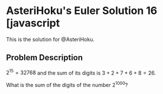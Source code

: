 
# AsteriHoku's Euler Solution 16 [javascript
This is the solution for @AsteriHoku. 

## Problem Description
$2^{15} = 32768$ and the sum of its digits is $3 + 2 + 7 + 6 + 8 = 26$.

What is the sum of the digits of the number $2^{1000}$?
